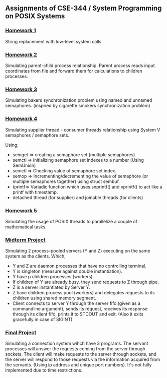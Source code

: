 ## Assignments of CSE-344 / System Programming on POSIX Systems

### [Homework 1](https://github.com/sglbl/CSE-344/tree/master/hw1)
String replacement with low-level system calls.

### [Homework 2](https://github.com/sglbl/CSE-344/tree/master/hw2)
Simulating parent-child process relationship. Parent process reads input coordinates from file and forward them for calculations to children processes.

### [Homework 3](https://github.com/sglbl/CSE-344/tree/master/hw3)
Simulating bakers synchronization problem using named and unnamed semaphores. (inspired by cigarette smokers synchronization problem) 

### [Homework 4](https://github.com/sglbl/CSE-344/tree/master/hw4)
Simulating supplier thread - consumer threads relationship using System V semaphores / semaphore sets.

Using;
  * semget => creating a semaphore set (multiple semaphores)
  * semctl => initializing semaphore set indexes to a number (Using SemUnion)
  * semctl => Checking value of semaphore set index.
  * semop  => Incrementing/decrementing the value of semaphore (or multiple semaphores together) using struct sembuf.
  * tprintf=> Variadic function which uses snprintf() and vprintf() to act like a printf with timestamp.
  * detached thread (for supplier) and joinable threads (for clients)

### [Homework 5](https://github.com/sglbl/CSE-344/tree/master/hw5)
 Simulating the usage of POSIX threads to parallelize a couple of mathematical tasks.
 
### [Midterm Project](https://github.com/sglbl/CSE-344/tree/master/midterm)
 Simulating 2 process-pooled servers (Y and Z) executing on the same system as the clients. 
 Which;
  * Y and Z are daemon processes that have no controlling terminal.
  * Y is singleton (measure against double instantiation).
  * Y have p children processes (workers).
  * If children of Y are already busy, they send requests to Z through pipe.
  * Z is a server instantiated by Server Y.
  * Z have children process pool (workers) and delegates requests to its children using shared memory segment.
  * Client connects to server Y through the server fifo (given as a commandline argument), sends its request, receives its response through its client fifo, prints it to STDOUT and exit. (Also it exits gracefully in case of SIGINT)

### [Final Project](https://github.com/sglbl/CSE-344/tree/master/final)
  Simulating a connection system wihch have 3 programs. The servant processes will answer the requests coming from the server through sockets. The client will make requests to the server through sockets, and the server will respond to those requests via the information acquired from the servants. (Using  ip address and unique port numbers). It's not fully implemented due to time restrictions.
